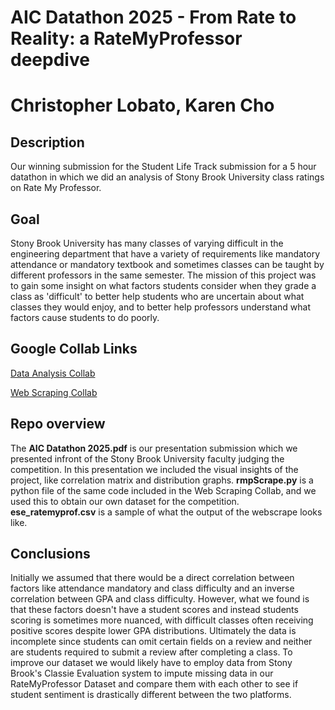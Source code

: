 # AIC Datathon 2025 - From Rate to Reality: a RateMyProfessor deepdive
# Christopher Lobato, Karen Cho


## Description
Our winning submission for the Student Life Track submission for a 5 hour datathon in which we did an analysis of Stony Brook University class ratings on Rate My Professor.


## Goal
Stony Brook University has many classes of varying difficult in the engineering department that have a variety of requirements like mandatory attendance or mandatory textbook and sometimes classes can be taught by different professors in the same semester. 
The mission of this project was to gain some insight on what factors students consider when they grade a class as 'difficult' to better help students who are uncertain about what classes they would enjoy, and to better help professors understand what factors cause students to do poorly.

## Google Collab Links
[Data Analysis Collab](https://colab.research.google.com/drive/1pMhZbP_V2k7COGfLxRUEfZjKBviP8oxq?usp=sharing)


[Web Scraping Collab](https://colab.research.google.com/drive/1m0FziomUFKMj_hT0vHceA2DGkpMg9L3Y?usp=sharing)

## Repo overview
The **AIC Datathon 2025.pdf** is our presentation submission which we presented infront of the Stony Brook University faculty judging the competition. In this presentation we included the visual insights of the project, like correlation matrix and distribution graphs. **rmpScrape.py** is a python file of the same code included in the Web Scraping Collab, and we used this to obtain our own dataset for the competition. **ese_ratemyprof.csv** is a sample of what the output of the webscrape looks like.

## Conclusions 
Initially we assumed that there would be a direct correlation between factors like attendance mandatory and class difficulty and an inverse correlation between GPA and class difficulty. However, what we found is that these factors doesn't have a student scores and instead students scoring is sometimes more nuanced, with difficult classes often receiving positive scores despite lower GPA distributions. Ultimately the data is incomplete since students can omit certain fields on a review and neither are students required to submit a review after completing a class. To improve our dataset we would likely have to employ data from Stony Brook's Classie Evaluation system to impute missing data in our RateMyProfessor Dataset and compare them with each other to see if student sentiment is drastically different between the two platforms.  
